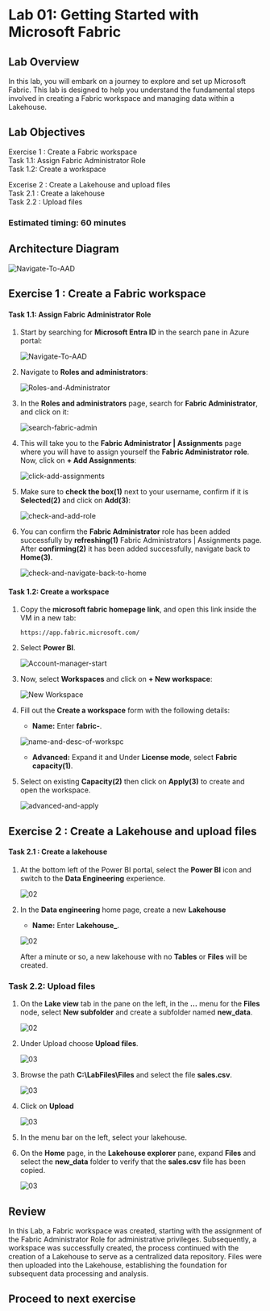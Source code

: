 
# Lab 01: Getting Started with Microsoft Fabric

## Lab Overview
 In this lab, you will embark on a journey to explore and set up Microsoft Fabric. This lab is designed to help you understand the fundamental steps involved in creating a Fabric workspace and managing data within a Lakehouse.

## Lab Objectives

Exercise 1 : Create a Fabric workspace<br>
Task 1.1: Assign Fabric Administrator Role<br>
Task 1.2: Create a workspace<br>

Excerise 2 : Create a Lakehouse and upload files<br>
Task 2.1 : Create a lakehouse <br>
Task 2.2 : Upload files <br>


### Estimated timing: 60 minutes

## Architecture Diagram 

   ![Navigate-To-AAD](./Images/ws/lab_01.png)

## Exercise 1 : Create a Fabric workspace

#### Task 1.1: Assign Fabric Administrator Role

1. Start by searching for **Microsoft Entra ID** in the search pane in Azure portal:

    ![Navigate-To-AAD](./Images/ws/entra01.png)

2. Navigate to **Roles and administrators**:

    ![Roles-and-Administrator](./Images/ws/entraa002.png)

3. In the **Roles and administrators** page, search for **Fabric Administrator**, and click on it:

    ![search-fabric-admin](./Images/ws/entra020.png)

4. This will take you to the **Fabric Administrator | Assignments** page where you will have to assign yourself the **Fabric Administrator role**. Now, click on **+ Add Assignments**:

    ![click-add-assignments](./Images/ws/004.png)

5. Make sure to **check the box(1)** next to your username, confirm if it is **Selected(2)** and click on **Add(3)**:

    ![check-and-add-role](./Images/ws/005.png)

6. You can confirm the **Fabric Administrator** role has been added successfully by **refreshing(1)** Fabric Administrators | Assignments page. After **confirming(2)** it has been added successfully, navigate back to **Home(3)**.

    ![check-and-navigate-back-to-home](./Images/ws/006.png)

#### Task 1.2: Create a workspace

1. Copy the **microsoft fabric homepage link**, and open this link inside the VM in a new tab:

   ```
   https://app.fabric.microsoft.com/
   ```


2. Select **Power BI**.

    ![Account-manager-start](./Images/ws/microsoftpage.png)
   


3.  Now, select **Workspaces** and click on **+ New workspace**:

     ![New Workspace](./Images/ws/workspace.png)

4. Fill out the **Create a workspace** form with the following details:

   - **Name:** Enter **fabric-<inject key="DeploymentID" enableCopy="false"/>**.
   

    ![name-and-desc-of-workspc](./Images/ws/workspacename.png)

   - **Advanced:** Expand it and Under **License mode**, select **Fabric capacity(1)**.

5. Select on existing **Capacity(2)** then click on **Apply(3)** to create and open the workspace.

    ![advanced-and-apply](./Images/ws/fabriccapacity.png)

## Exercise 2 : Create a Lakehouse and upload files
   

#### Task 2.1 : Create a lakehouse

1. At the bottom left of the Power BI portal, select the **Power BI** icon and switch to the **Data Engineering** experience.

    ![02](./Images/01/Pg3-T1-S1.png)
   
2. In the **Data engineering** home page, create a new **Lakehouse**

    - **Name:** Enter **Lakehouse_<inject key="DeploymentID" enableCopy="false"/>**.

    ![02](./Images/01/lakehouse.png)

    After a minute or so, a new lakehouse with no **Tables** or **Files** will be created.

### Task 2.2: Upload files 

 1. On the **Lake view** tab in the pane on the left, in the **...** menu for the **Files** node, select **New subfolder** and create a subfolder named **new_data**.

    ![02](./Images/ws/create.png)

2. Under Upload choose **Upload files**.
   
    ![03](./Images/ws/upload_files.png)
   
3. Browse the path **C:\LabFiles\Files** and select the file **sales.csv**. 

    ![03](./Images/ws/sales.png)

4. Click on **Upload**

    ![03](./Images/ws/upload.png)

5. In the menu bar on the left, select your lakehouse.
   

6. On the **Home** page, in the **Lakehouse explorer** pane, expand **Files** and select the **new_data** folder to verify that the **sales.csv** file has been copied.

    ![03](./Images/01/10.png)
  
  ## Review

   In this Lab, a Fabric workspace was created, starting with the assignment of the Fabric Administrator Role for administrative privileges. Subsequently, a workspace was 
   successfully created, the process continued with the creation of a Lakehouse to serve as a centralized data repository. Files were then uploaded into the Lakehouse, 
   establishing the foundation for subsequent data processing and analysis.


  ## Proceed to next exercise
